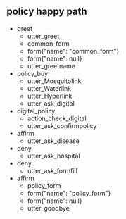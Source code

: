 ## policy happy path
* greet
    - utter_greet
    - common_form
    - form{"name": "common_form"}
    - form{"name": null}
    - utter_greetname
* policy_buy
    - utter_Mosquitolink
    - utter_Waterlink
    - utter_Hyperlink
    - utter_ask_digital
* digital_policy
    - action_check_digital
    - utter_ask_confirmpolicy
* affirm
    - utter_ask_disease
* deny
    - utter_ask_hospital
* deny
    - utter_ask_formfill
* affirm
    - policy_form
    - form{"name": "policy_form"}
    - form{"name": null}
    - utter_goodbye
